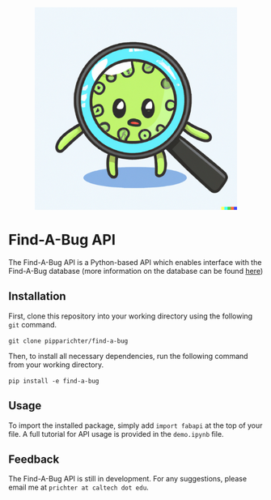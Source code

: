 <p align="center">
<img src="./mascot.png" width="400" height="400">
</p>

# Find-A-Bug API

The Find-A-Bug API is a Python-based API which enables interface with the
Find-A-Bug database (more information on the database can be found
[here](https://github.com/pipparichter/find-a-bug))

## Installation

First, clone this repository into your working directory using the following
`git` command. 

`git clone pipparichter/find-a-bug`

Then, to install all necessary dependencies, run the following command from your
working directory. 

`pip install -e find-a-bug`

## Usage

To import the installed package, simply add `import fabapi` at the top of your
file. A full tutorial for API usage is provided in the `demo.ipynb` file. 

## Feedback

The Find-A-Bug API is still in development. For any suggestions, please email me
at `prichter at caltech dot edu`.

